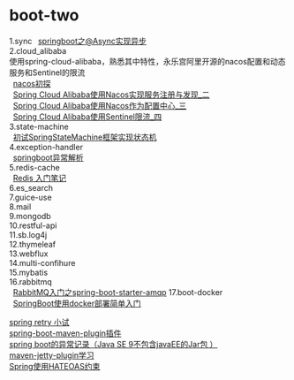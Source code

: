 # boot-two
1.sync
  &ensp;[springboot之@Async实现异步](https://my.oschina.net/u/2277632/blog/1942500)  
2.cloud_alibaba   
  使用spring-cloud-alibaba，熟悉其中特性，永乐宫阿里开源的nacos配置和动态服务和Sentinel的限流  
  &ensp;[nacos初探](https://my.oschina.net/u/2277632/blog/3017229)  
  &ensp;[Spring Cloud Alibaba使用Nacos实现服务注册与发现_二](https://my.oschina.net/u/2277632/blog/3017256)  
  &ensp;[Spring Cloud Alibaba使用Nacos作为配置中心_三](https://my.oschina.net/u/2277632/blog/3017424)  
  &ensp;[Spring Cloud Alibaba使用Sentinel限流_四](https://my.oschina.net/u/2277632/blog/3017593)  
3.state-machine    
  &ensp;[初试SpringStateMachine框架实现状态机](https://my.oschina.net/u/2277632/blog/2222995)    
4.exception-handler  
  &ensp;[springboot异常解析 ](https://my.oschina.net/u/2277632/blog/1922188)   
5.redis-cache  
  &ensp;[Redis 入门笔记](https://my.oschina.net/u/2277632/blog/1605274)  
6.es_search  
7.guice-use  
8.mail  
9.mongodb  
10.restful-api  
11.sb.log4j     
12.thymeleaf     
13.webflux    
14.multi-confihure   
15.mybatis   
16.rabbitmq   
  &ensp;[RabbitMQ入门之spring-boot-starter-amqp](https://my.oschina.net/u/2277632/blog/1563395)
17.boot-docker    
   &ensp;[SpringBoot使用docker部署简单入门](https://my.oschina.net/u/2277632/blog/3069164)   
  
  
  [spring retry 小试](https://my.oschina.net/u/2277632/blog/1858191)    
  [spring-boot-maven-plugin插件](https://my.oschina.net/u/2277632/blog/2967065)      
  [spring boot的异常记录（Java SE 9不包含javaEE的Jar包 ）](https://my.oschina.net/u/2277632/blog/1922027)   
  [maven-jetty-plugin学习](https://my.oschina.net/u/2277632/blog/1557550)    
  [Spring使用HATEOAS约束](https://my.oschina.net/u/2277632/blog/3052242)  
